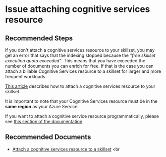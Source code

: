 <properties
	pageTitle="Issue attaching cognitive services resource"
	description="Issue attaching cognitive services resource"
	service="microsoft.search"
	resource="searchservices"
	authors="luiscabrer"
	ms.author="luisca"
	selfHelpType="resource"
	displayOrder="1"
	supportTopicIds="32681353"
	resourceTags=""
	productPesIds="15568"
	articleId="skillset-attach-cs"
	cloudEnvironments="public, Fairfax"
/>

# Issue attaching cognitive services resource

## **Recommended Steps**

If you don't attach a cognitive services resource to your skillset, you may get an error that says that the indexing stopped because the *"free skillset execution quota exceeded"*. This means that you have exceeded the number of documents you can enrich for free. If that is the case you can attach a billable Cognitive Services resource to a skillset for larger and more frequent workloads. 

[This article](https://docs.microsoft.com/azure/search/cognitive-search-attach-cognitive-services) describes how to attach a cognitive services resource to your skillset.

It is important to note that your Cognitive Services resource must be in the **same region** as your Azure Service.

If you want to attach a cognitive service resource programmatically, please see [this section of the documentation](https://docs.microsoft.com/azure/search/cognitive-search-attach-cognitive-services).

## **Recommended Documents**

* [Attach a cognitive services resource to a skillset](https://docs.microsoft.com/azure/search/cognitive-search-attach-cognitive-services) <br

